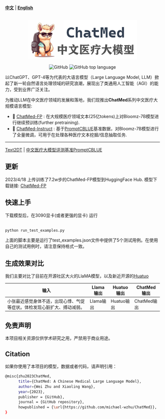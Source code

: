 [**中文**](./README.md) | [**English**](./README_EN.md)

<p align="center">
    <br>
    <img src="./pics/ChatMed.png" width="355"/>
    <br>
</p>
<p align="center">
    <img alt="GitHub" src="https://img.shields.io/github/license/ymcui/Chinese-LLaMA-Alpaca.svg?color=blue&style=flat-square">
    <img alt="GitHub top language" src="https://img.shields.io/github/languages/top/ymcui/Chinese-LLaMA-Alpaca">
</p>

以ChatGPT、GPT-4等为代表的大语言模型（Large Language Model, LLM）掀起了新一轮自然语言处理领域的研究浪潮，展现出了类通用人工智能（AGI）的能力，受到业界广泛关注。

为推动LLM在中文医疗领域的发展和落地，我们现推出**ChatMed**系列中文医疗大规模语言模型:

- 🚀 [ChatMed-FP](https) : 在大规模医疗领域文本(25亿tokens)上对Bloomz-7B模型进行继续预训练(further pretraining).
- 🚀 [ChatMed-Instruct](https) : 基于[PromptCBLUE](https://github.com/michael-wzhu/PromptCBLUE)基准数据，对Bloomz-7B模型进行了全量微调，可用于在处理各种医疗文本挖掘/信息抽取任务.


----

[Text2DT](https://github.com/michael-wzhu/Text2DT_Baseline) | [中文医疗大模型评测基准PromptCBLUE](https://github.com/michael-wzhu/PromptCBLUE)


## 更新

2023/4/18 上传训练了7.2w步的ChatMed-FP模型到HuggingFace Hub. 模型下载链接: [ChatMed-FP]()


## 快速上手

下载模型后，在3090显卡(或者更强的显卡) 运行

```bash

python run_test_examples.py

```

上面的脚本主要是运行了test_examples.json文件中提供了5个测试用例。在使用自己的测试用例时，请注意保持格式一致。


## 生成效果对比

我们主要对比了目前在开源社区大火的LlaMA模型，以及新近开源的[Huatuo](https://github.com/SCIR-HI/Huatuo-Llama-Med-Chinese)

| 输入 | Llama输出 | Huatuo输出 | ChatMed输出 |
| -- | -- | -- | -- | 
| 小张最近感觉身体不适，出现心悸、气促等症状。体检发现心脏扩大、搏动减弱。| Llama输出 | Huatuo输出 | ChatMed输出 |



## 免责声明

本项目相关资源仅供学术研究之用，严禁用于商业用途。


## Citation

如果你使用了本项目的模型，数据或者代码，请声明引用：

```bash
@misc{zhu2023ChatMed,
      title={ChatMed: A Chinese Medical Large Language Model}, 
      author={Wei Zhu and Xiaoling Wang},
      year={2023},
      publisher = {GitHub},
      journal = {GitHub repository},
      howpublished = {\url{https://github.com/michael-wzhu/ChatMed}},
}

```







